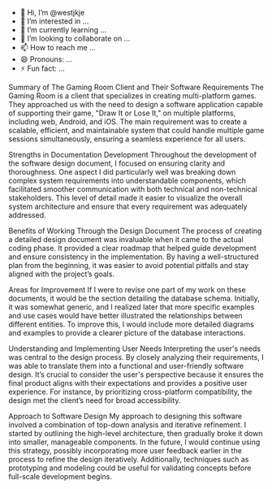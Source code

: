 - 👋 Hi, I’m @westjkje
- 👀 I’m interested in ...
- 🌱 I’m currently learning ...
- 💞️ I’m looking to collaborate on ...
- 📫 How to reach me ...
- 😄 Pronouns: ...
- ⚡ Fun fact: ...

Summary of The Gaming Room Client and Their Software Requirements
The Gaming Room is a client that specializes in creating multi-platform games. They approached us with the need to design a software application capable of supporting their game, "Draw It or Lose It," on multiple platforms, including web, Android, and iOS. The main requirement was to create a scalable, efficient, and maintainable system that could handle multiple game sessions simultaneously, ensuring a seamless experience for all users.

Strengths in Documentation Development
Throughout the development of the software design document, I focused on ensuring clarity and thoroughness. One aspect I did particularly well was breaking down complex system requirements into understandable components, which facilitated smoother communication with both technical and non-technical stakeholders. This level of detail made it easier to visualize the overall system architecture and ensure that every requirement was adequately addressed.

Benefits of Working Through the Design Document
The process of creating a detailed design document was invaluable when it came to the actual coding phase. It provided a clear roadmap that helped guide development and ensure consistency in the implementation. By having a well-structured plan from the beginning, it was easier to avoid potential pitfalls and stay aligned with the project’s goals.

Areas for Improvement
If I were to revise one part of my work on these documents, it would be the section detailing the database schema. Initially, it was somewhat generic, and I realized later that more specific examples and use cases would have better illustrated the relationships between different entities. To improve this, I would include more detailed diagrams and examples to provide a clearer picture of the database interactions.

Understanding and Implementing User Needs
Interpreting the user's needs was central to the design process. By closely analyzing their requirements, I was able to translate them into a functional and user-friendly software design. It’s crucial to consider the user's perspective because it ensures the final product aligns with their expectations and provides a positive user experience. For instance, by prioritizing cross-platform compatibility, the design met the client’s need for broad accessibility.

Approach to Software Design
My approach to designing this software involved a combination of top-down analysis and iterative refinement. I started by outlining the high-level architecture, then gradually broke it down into smaller, manageable components. In the future, I would continue using this strategy, possibly incorporating more user feedback earlier in the process to refine the design iteratively. Additionally, techniques such as prototyping and modeling could be useful for validating concepts before full-scale development begins.

